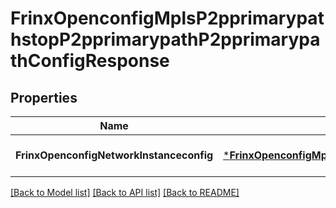 # FrinxOpenconfigMplsP2pprimarypathstopP2pprimarypathP2pprimarypathConfigResponse

## Properties
Name | Type | Description | Notes
------------ | ------------- | ------------- | -------------
**FrinxOpenconfigNetworkInstanceconfig** | [***FrinxOpenconfigMplsP2pprimarypathstopP2pprimarypathP2pprimarypathConfig**](frinx.openconfig.mpls.p2pprimarypathstop.p2pprimarypath.p2pprimarypath.Config.md) |  | [optional] [default to null]

[[Back to Model list]](../README.md#documentation-for-models) [[Back to API list]](../README.md#documentation-for-api-endpoints) [[Back to README]](../README.md)


